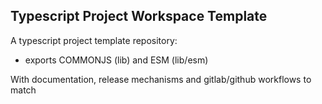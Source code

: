 ## Typescript Project Workspace Template

A typescript project template repository:
 - exports COMMONJS (lib) and ESM (lib/esm)

With documentation, release mechanisms and gitlab/github workflows to match
